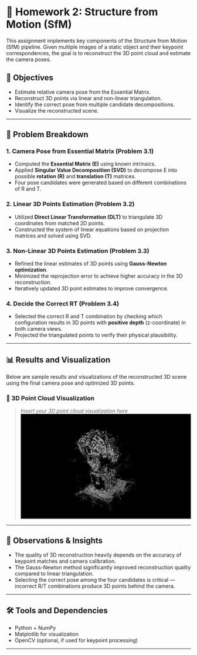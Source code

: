 # 🧱 Homework 2: Structure from Motion (SfM)

This assignment implements key components of the Structure from Motion (SfM) pipeline. Given multiple images of a static object and their keypoint correspondences, the goal is to reconstruct the 3D point cloud and estimate the camera poses.

## 🧭 Objectives
- Estimate relative camera pose from the Essential Matrix.
- Reconstruct 3D points via linear and non-linear triangulation.
- Identify the correct pose from multiple candidate decompositions.
- Visualize the reconstructed scene.

---

## 📌 Problem Breakdown

### 1. Camera Pose from Essential Matrix (Problem 3.1)
- Computed the **Essential Matrix (E)** using known intrinsics.
- Applied **Singular Value Decomposition (SVD)** to decompose E into possible **rotation (R)** and **translation (T)** matrices.
- Four pose candidates were generated based on different combinations of R and T.

### 2. Linear 3D Points Estimation (Problem 3.2)
- Utilized **Direct Linear Transformation (DLT)** to triangulate 3D coordinates from matched 2D points.
- Constructed the system of linear equations based on projection matrices and solved using SVD.

### 3. Non-Linear 3D Points Estimation (Problem 3.3)
- Refined the linear estimates of 3D points using **Gauss-Newton optimization**.
- Minimized the reprojection error to achieve higher accuracy in the 3D reconstruction.
- Iteratively updated 3D point estimates to improve convergence.

### 4. Decide the Correct RT (Problem 3.4)
- Selected the correct R and T combination by checking which configuration results in 3D points with **positive depth** (z-coordinate) in both camera views.
- Projected the triangulated points to verify their physical plausibility.

---

## 📊 Results and Visualization

Below are sample results and visualizations of the reconstructed 3D scene using the final camera pose and optimized 3D points.

### 📌 3D Point Cloud Visualization
> _Insert your 3D point cloud visualization here_  
![3D Point Cloud](./images/3d_point_cloud.png)

---

## 🧠 Observations & Insights
- The quality of 3D reconstruction heavily depends on the accuracy of keypoint matches and camera calibration.
- The Gauss-Newton method significantly improved reconstruction quality compared to linear triangulation.
- Selecting the correct pose among the four candidates is critical — incorrect R/T combinations produce 3D points behind the camera.

---

## 🛠️ Tools and Dependencies
- Python + NumPy
- Matplotlib for visualization
- OpenCV (optional, if used for keypoint processing)

---
